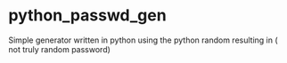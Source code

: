 # python_passwd_gen
Simple generator written in python using the python random resulting in ( not truly random password)
